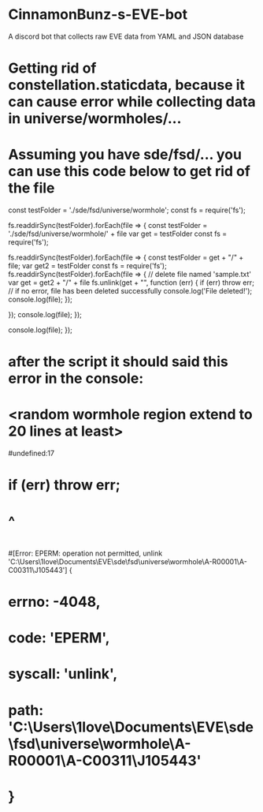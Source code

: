 # CinnamonBunz-s-EVE-bot
A discord bot that collects raw EVE data from YAML and JSON database

# Getting rid of constellation.staticdata, because it can cause error while collecting data in universe/wormholes/...
# Assuming you have sde/fsd/... you can use this code below to get rid of the file

const testFolder = './sde/fsd/universe/wormhole';
const fs = require('fs');

fs.readdirSync(testFolder).forEach(file => {
const testFolder = './sde/fsd/universe/wormhole/' + file
var get = testFolder
const fs = require('fs');

fs.readdirSync(testFolder).forEach(file => {
const testFolder = get + "/" + file;
var get2 = testFolder
const fs = require('fs'); 
fs.readdirSync(testFolder).forEach(file => {
// delete file named 'sample.txt'
var get = get2 + "/" + file
fs.unlink(get + "", function (err) {
    if (err) throw err;
    // if no error, file has been deleted successfully
    console.log('File deleted!');
  console.log(file);
});

});
  console.log(file);
});

  console.log(file);
});

# after the script it should said this error in the console:
# <random wormhole region extend to 20 lines at least>
#undefined:17
#    if (err) throw err;
#             ^
#
#[Error: EPERM: operation not permitted, unlink 'C:\Users\1love\Documents\EVE\sde\fsd\universe\wormhole\A-R00001\A-C00311\J105443'] {
#  errno: -4048,
#  code: 'EPERM',
#  syscall: 'unlink',
#  path: 'C:\\Users\\1love\\Documents\\EVE\\sde\\fsd\\universe\\wormhole\\A-R00001\\A-C00311\\J105443'
# }
